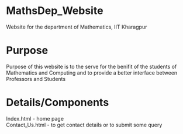# MathsDep_Website
Website for the department of Mathematics, IIT Kharagpur

# Purpose
Purpose of this website is to the serve for the benifit of the students of Mathematics and Computing  and to provide a better interface between Professors and Students

# Details/Components
Index.html - home page<br>
Contact_Us.html - to get contact details or to submit some query

